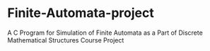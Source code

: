 # Finite-Automata-project

A C Program for Simulation of Finite Automata as a Part of Discrete Mathematical Structures Course Project
